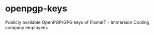 # openpgp-keys
Publicly available OpenPGP/GPG keys of FlameIT - Immersion Cooling company employees
